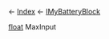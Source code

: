 ← [Index](Api-Index) ← [IMyBatteryBlock](Sandbox.ModAPI.Ingame.IMyBatteryBlock)

[float](System.Single) MaxInput